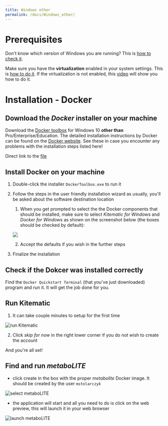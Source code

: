 ```yaml
---
title: Windows other
permalink: /docs/Windows_other/
---
```


# Prerequisites

Don't know which version of Windows you are running? This is [how to check it](https://support.microsoft.com/en-us/help/13443/windows-which-operating-system).

Make sure you have the **virtualization** enabled in your system settings. This is [how to do it](https://docs.docker.com/toolbox/toolbox_install_windows/#step-1-check-your-version). If the virtualization is not enabled, this [video](https://www.youtube.com/watch?v=zIm7f5Epd9U) will show you how to do it.

# Installation - Docker

## Download the *Docker* installer on your machine

Download the [Docker toolbox](https://docs.docker.com/toolbox/overview/#ready-to-get-started) for Windows 10 **other than** Pro/Enterprise/Education.
The detailed installation instructions by Docker can be found on the [Docker website](https://docs.docker.com/toolbox/toolbox_install_windows/). See these in case you encounter any problems with the installation steps listed here!

Direct link to the [file](https://download.docker.com/win/stable/DockerToolbox.exe)

## Install Docker on your machine

1. Double-click the installer `DockerToolbox.exe` to run it
2. Follow the steps in the user friendly installation wizard
as usually, you'll be asked about the software destination location
	1. When you get prompted to select the the Docker components that should be installed, make sure to select *Kitematic for Windows* and *Docker for Windows* as shown on the screenshot below (the boxes should be checked by default):

	![](docs_pics/)

	2. Accept the defaults if you wish in the further steps
3. Finalize the installation

## Check if the Dokcer was installed correctly

Find the `Docker Quickstart Terminal` (that you've just downloaded) program and run it. It will get the job done for you.

## Run Kitematic

1. It can take couple minutes to setup for the first time

![run Kitematic](docs_pics/runKitenaticWindows.PNG)

2. Click *skip for now* in the right lower corner if you do not wish to create the account

And you're all set! 

## Find and run *metaboLITE*

* click create in the box with the proper *metabolite* Docker image. It should be created by the user `mstolarczyk`

![select metaboLITE](selectMetaboliteWindows.PNG)

* the application will start and all you need to do is click on the web preview, this will launch it in your web browser

![launch metaboLITE](launchMetaboliteWindows.PNG)

